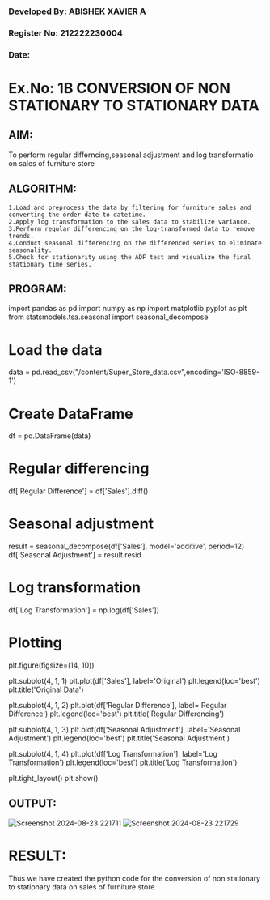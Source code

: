 ### Developed By: ABISHEK XAVIER A
### Register No: 212222230004
### Date:

# Ex.No: 1B CONVERSION OF NON STATIONARY TO STATIONARY DATA


## AIM:
To perform regular differncing,seasonal adjustment and log transformatio on sales of furniture store

## ALGORITHM:
```
1.Load and preprocess the data by filtering for furniture sales and converting the order date to datetime.
2.Apply log transformation to the sales data to stabilize variance.
3.Perform regular differencing on the log-transformed data to remove trends.
4.Conduct seasonal differencing on the differenced series to eliminate seasonality.
5.Check for stationarity using the ADF test and visualize the final stationary time series.
```

## PROGRAM:
import pandas as pd
import numpy as np
import matplotlib.pyplot as plt
from statsmodels.tsa.seasonal import seasonal_decompose

# Load the data
data = pd.read_csv("/content/Super_Store_data.csv",encoding='ISO-8859-1')
# Create DataFrame
df = pd.DataFrame(data)

# Regular differencing
df['Regular Difference'] = df['Sales'].diff()

# Seasonal adjustment
result = seasonal_decompose(df['Sales'], model='additive', period=12)
df['Seasonal Adjustment'] = result.resid

# Log transformation
df['Log Transformation'] = np.log(df['Sales'])

# Plotting
plt.figure(figsize=(14, 10))

plt.subplot(4, 1, 1)
plt.plot(df['Sales'], label='Original')
plt.legend(loc='best')
plt.title('Original Data')

plt.subplot(4, 1, 2)
plt.plot(df['Regular Difference'], label='Regular Difference')
plt.legend(loc='best')
plt.title('Regular Differencing')

plt.subplot(4, 1, 3)
plt.plot(df['Seasonal Adjustment'], label='Seasonal Adjustment')
plt.legend(loc='best')
plt.title('Seasonal Adjustment')

plt.subplot(4, 1, 4)
plt.plot(df['Log Transformation'], label='Log Transformation')
plt.legend(loc='best')
plt.title('Log Transformation')

plt.tight_layout()
plt.show()
## OUTPUT:
![Screenshot 2024-08-23 221711](https://github.com/user-attachments/assets/ffd8e051-90ec-4f76-b28e-ff9e49d34638)
![Screenshot 2024-08-23 221729](https://github.com/user-attachments/assets/93341a28-89cc-40cc-b8a6-ef6e44c6066e)


# RESULT:
Thus we have created the python code for the conversion of non stationary to stationary data on sales of furniture store
